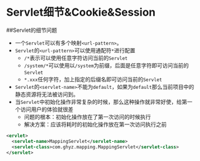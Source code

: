 # Servlet细节&Cookie&Session
##Servlet的细节问题
* 一个`Servlet`可以有多个映射`<url-pattern>`。
* `Servlet`的`<url-pattern>`可以使用通配符`*`进行配置
  * `/*`表示可以使用任意字符访问当前的`Servlet`
  * `/system/*`可以使用以`/system`为前缀，后面是任意字符即可访问当前的`Servlet`
  * `*.xxx`任何字符，加上指定的后缀名即可访问当前的`Servlet`
* `Servlet`的`<servlet-name>`不能为`default`，如果为`default`那么当前项目中的静态资源将无法被访问到。
* 当`Servlet`中初始化操作非常复杂的时候，那么这种操作就非常好使，给第一个访问用户的体验就很差
  * 问题的根本：初始化操作放在了第一次访问的时候执行
  * 解决方案：应该将耗时的初始化操作放在第一次访问执行之前

```xml
<ervlet>
  <servlet-name>MappingServlet</servlet-name>
  <servlet-class>com.ghyz.mapping.MappingServlet</servlet-class>
</servlet>
```


